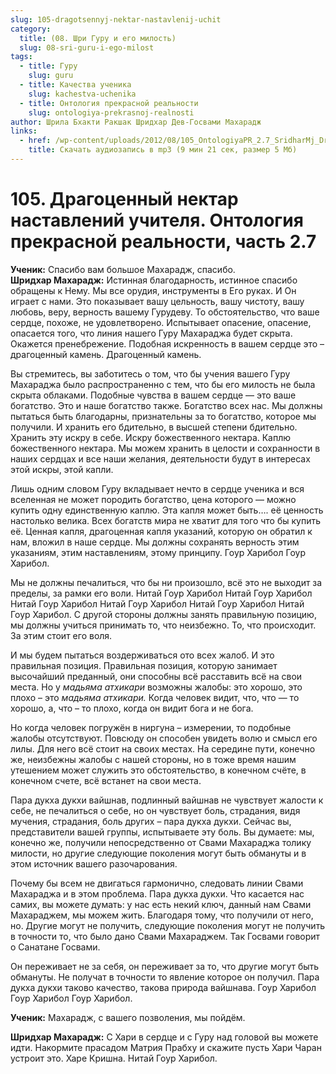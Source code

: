 ```yaml
---
slug: 105-dragotsennyj-nektar-nastavlenij-uchit
category:
  title: (08. Шри Гуру и его милость)
  slug: 08-sri-guru-i-ego-milost
tags:
  - title: Гуру
    slug: guru
  - title: Качества ученика
    slug: kachestva-uchenika
  - title: Онтология прекрасной реальности
    slug: ontologiya-prekrasnoj-realnosti
author: Шрила Бхакти Ракшак Шридхар Дев-Госвами Махарадж
links:
  - href: /wp-content/uploads/2012/08/105_OntologiyaPR_2.7_SridharMj_Dragotsennyy_nektar_nastavleniy_uchitelya1.mp3
    title: Скачать аудиозапись в mp3 (9 мин 21 сек, размер 5 Мб)
---
```


# 105. Драгоценный нектар наставлений учителя. Онтология прекрасной реальности, часть 2.7

**Ученик:** Спасибо вам большое Махарадж, спасибо.\
**Шридхар Махарадж:** Истинная благодарность, истинное спасибо обращены к Нему. Мы все орудия, инструменты в Его руках. И Он играет с нами. Это показывает вашу цельность, вашу чистоту, вашу любовь, веру, верность вашему Гурудеву. То обстоятельство, что ваше сердце, похоже, не удовлетворено. Испытывает опасение, опасение, опасается того, что линия нашего Гуру Махараджа будет скрыта. Окажется пренебрежение. Подобная искренность в вашем сердце это – драгоценный камень. Драгоценный камень.

Вы стремитесь, вы заботитесь о том, что бы учения вашего Гуру Махараджа было распространенно с тем, что бы его милость не была скрыта облаками. Подобные чувства в вашем сердце — это ваше богатство. Это и наше богатство также. Богатство всех нас. Мы должны пытаться быть благодарны, признательны за то богатство, которое мы получили. И хранить его бдительно, в высшей степени бдительно. Хранить эту искру в себе. Искру божественного нектара. Каплю божественного нектара. Мы можем хранить в целости и сохранности в наших сердцах и все наши желания, деятельности будут в интересах этой искры, этой капли.

Лишь одним словом Гуру вкладывает нечто в сердце ученика и вся вселенная не может породить богатство, цена которого — можно купить одну единственную каплю. Эта капля может быть…. её ценность настолько велика. Всех богатств мира не хватит для того что бы купить её. Ценная капля, драгоценная капля указаний, которую он обратил к нам, вложил в наше сердце. Мы должны сохранять верность этим указаниям, этим наставлениям, этому принципу. Гоур Харибол Гоур Харибол.

Мы не должны печалиться, что бы ни произошло, всё это не выходит за пределы, за рамки его воли. Нитай Гоур Харибол Нитай Гоур Харибол Нитай Гоур Харибол Нитай Гоур Харибол Нитай Гоур Харибол Нитай Гоур Харибол. С другой стороны должны занять правильную позицию, мы должны учиться принимать то, что неизбежно. То, что происходит. За этим стоит его воля.

И мы будем пытаться воздерживаться ото всех жалоб. И это правильная позиция. Правильная позиция, которую занимает высочайший преданный, они способны всё расставить всё на свои места. Но у *мадьяма атхикари* возможны жалобы: это хорошо, это плохо – это *мадьяма атхикари.* Когда человек видит, что, что — то хорошо, а, что – то плохо, когда он видит бога и не бога.

Но когда человек погружён в ниргуна – измерении, то подобные жалобы отсутствуют. Повсюду он способен увидеть волю и смысл его лилы. Для него всё стоит на своих местах. На середине пути, конечно же, неизбежны жалобы с нашей стороны, но в тоже время нашим утешением может служить это обстоятельство, в конечном счёте, в конечном счете, всё встанет на свои места.

Пара дукха дукхи вайшнав, подлинный вайшнав не чувствует жалости к себе, не печалиться о себе, но он чувствует боль, страдания, видя мучения, страдания, боль других – пара дукха дукхи. Сейчас вы, представители вашей группы, испытываете эту боль. Вы думаете: мы, конечно же, получили непосредственно от Свами Махараджа толику милости, но другие следующие поколения могут быть обмануты и в этом источник вашего разочарования.

Почему бы всем не двигаться гармонично, следовать линии Свами Махараджа и в этом проблема. Пара дукха дукхи. Что касается нас самих, вы можете думать: у нас есть некий ключ, данный нам Свами Махараджем, мы можем жить. Благодаря тому, что получили от него, но. Другие могут не получить, следующие поколения могут не получить в точности то, что было дано Свами Махараджем. Так Госвами говорит о Санатане Госвами.

Он переживает не за себя, он переживает за то, что другие могут быть обмануты. Не получат в точности то явление которое он получил. Пара дукха дукхи таково качество, такова природа вайшнава. Гоур Харибол Гоур Харибол Гоур Харибол.

**Ученик:** Махарадж, с вашего позволения, мы пойдём.

**Шридхар Махарадж:** С Хари в сердце и с Гуру над головой вы можете идти. Накормите прасадом Матрия Прабху и скажите пусть Хари Чаран устроит это. Харе Кришна. Нитай Гоур Харибол.

